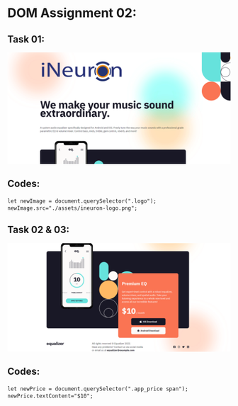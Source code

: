 # DOM Assignment 02:

## Task 01:
![output](./task1Output.png)
## Codes:

    let newImage = document.querySelector(".logo");
    newImage.src="./assets/ineuron-logo.png";
   




## Task 02 & 03:
![output](./task2Output.png)

## Codes:
    let newPrice = document.querySelector(".app_price span");
    newPrice.textContent="$10";



    